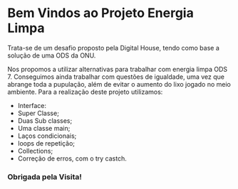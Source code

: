 # Bem Vindos ao Projeto Energia Limpa

Trata-se de um desafio proposto pela Digital House, tendo como base a solução de uma ODS da ONU.

Nos propomos a utilizar alternativas para trabalhar com energia limpa ODS 7.
Conseguimos ainda trabalhar com questões de igualdade, uma vez que abrange toda a pupulação, além de evitar o aumento do lixo jogado no meio ambiente.
Para a realização deste  projeto utilizamos:
- Interface:
- Super Classe;
- Duas Sub classes;
- Uma classe main;
- Laços condicionais;
- loops de repetição;
- Collections;
- Correção de erros, com o try castch.

### Obrigada pela Visita!
